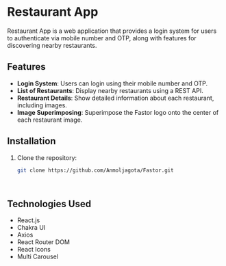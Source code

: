 # Restaurant App

Restaurant App is a web application that provides a login system for users to authenticate via mobile number and OTP, along with features for discovering nearby restaurants.

## Features

- **Login System**: Users can login using their mobile number and OTP.
- **List of Restaurants**: Display nearby restaurants using a REST API.
- **Restaurant Details**: Show detailed information about each restaurant, including images.
- **Image Superimposing**: Superimpose the Fastor logo onto the center of each restaurant image.



## Installation

1. Clone the repository:

   ```bash
   git clone https://github.com/Anmoljagota/Fastor.git

 
 ## Technologies Used

- React.js
- Chakra UI
- Axios
- React Router DOM
- React Icons
- Multi Carousel